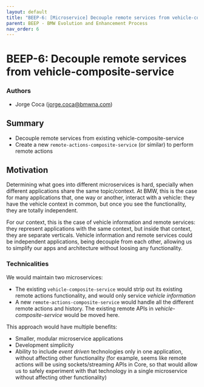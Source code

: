 ```yaml
---
layout: default
title: "BEEP-6: [Microservice] Decouple remote services from vehicle-composite-service"
parent: BEEP - BMW Evolution and Enhancement Process
nav_order: 6
---
```


# BEEP-6: Decouple remote services from vehicle-composite-service

### Authors

- Jorge Coca (jorge.coca@bmwna.com)

## Summary

- Decouple remote services from existing vehicle-composite-service
- Create a new `remote-actions-composite-service` (or similar) to perform remote actions

## Motivation

Determining what goes into different microservices is hard, specially when different applications share the same topic/context. At BMW, this is the case for many applications that, one way or another, interact with a vehicle: they have the vehicle context in common, but once you see the functionality, they are totally independent. 

For our context, this is the case of vehicle information and remote services: they represent applications with the same context, but inside that context, they are separate verticals. Vehicle information and remote services could be independent applications, being decouple from each other, allowing us to simplify our apps and architecture without loosing any functionality.

### Technicalities

We would maintain two microservices:

- The existing `vehicle-composite-service` would strip out its existing remote actions functionality, and would only service _vehicle information_
- A new `remote-actions-composite-service` would handle all the different remote actions and history. The existing remote APIs in _vehicle-composite-service_ would be moved here.

This approach would have multiple benefits:

- Smaller, modular microservice applications
- Development simplicity
- Ability to include _event driven_ technologies only in one application, without affecting other functionality (for example, seems like remote actions will be using sockets/streaming APIs in Core, so that would allow us to safely experiment with that technology in a single microservice without affecting other functionality)
